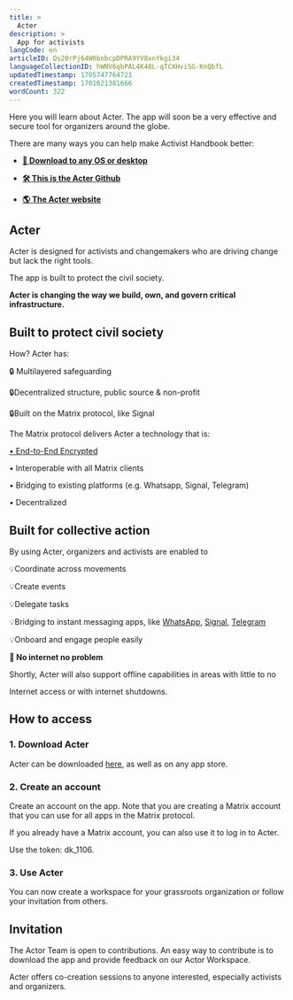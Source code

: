 ```yaml
---
title: >
  Acter
description: >
  App for activists
langCode: en
articleID: Qs20rPj64W0bnbcpDPRA9YV8xnYkgi34
languageCollectionID: hWNV6qbPAL4K48L-qTCXHviSG-KnQbfL
updatedTimestamp: 1705747764721
createdTimestamp: 1701621381666
wordCount: 322
---
```


Here you will learn about Acter. The app will soon be a very effective and secure tool for organizers around the globe.

There are many ways you can help make Activist Handbook better:

-   [**📲 Download to any OS or desktop**](https://docs.acter.global/nightly/2023-11-18/?utm_source=activisthandbook.org)
    
-   [**🛠️ This is the Acter Github**](https://github.com/acterglobal?utm_source=activisthandbook.org)
    
-   [**🌎 The Acter website**](acter.global)
    

## Acter

Acter is designed for activists and changemakers who are driving change but lack the right tools.

The app is built to protect the civil society.

**Acter is changing the way we build, own, and govern critical infrastructure.**

## Built to protect civil society

How? Acter has:

🔒 Multilayered safeguarding

🔒Decentralized structure, public source & non-profit

🔒Built on the Matrix protocol, like Signal

The Matrix protocol delivers Acter a technology that is:

[• End-to-End Encrypted](/tools/end-to-end-encryption)

• Interoperable with all Matrix clients

• Bridging to existing platforms (e.g. Whatsapp, Signal, Telegram)

• Decentralized

## Built for collective action

By using Acter, organizers and activists are enabled to

💡Coordinate across movements

💡Create events

💡Delegate tasks

💡Bridging to instant messaging apps, like [WhatsApp](/tools/chat-apps/whatsapp), [Signal](/tools/chat-apps/signal), [Telegram](/tools/chat-apps/telegram)

💡Onboard and engage people easily

**📲 No internet no problem**

Shortly, Acter will also support offline capabilities in areas with little to no

Internet access or with internet shutdowns.

## How to access

### 1\. Download Acter

Acter can be downloaded [here](https://docs.acter.global/nightly/2023-11-18/?utm_source=activisthandbook.org), as well as on any app store.

### 2\. Create an account

Create an account on the app. Note that you are creating a Matrix account that you can use for all apps in the Matrix protocol.

If you already have a Matrix account, you can also use it to log in to Acter.

Use the token: dk\_1106.

### 3\. Use Acter

You can now create a workspace for your grassroots organization or follow your invitation from others.

## Invitation

The Actor Team is open to contributions. An easy way to contribute is to download the app and provide feedback on our Actor Workspace.

Acter offers co-creation sessions to anyone interested, especially activists and organizers.